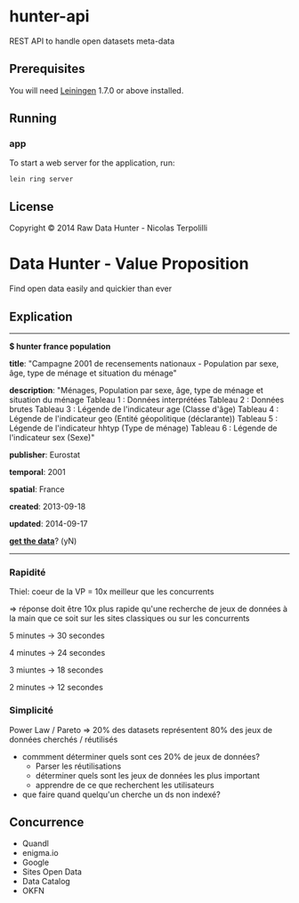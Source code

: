 # hunter-api

REST API  to handle open datasets meta-data

## Prerequisites

You will need [Leiningen][1] 1.7.0 or above installed.

[1]: https://github.com/technomancy/leiningen

## Running

### app
To start a web server for the application, run:

    lein ring server

## License

Copyright © 2014 Raw Data Hunter - Nicolas Terpolilli

# Data Hunter - Value Proposition

Find open data easily and quickier than ever

## Explication

---------------------------
**$ hunter france population**

**title**: "Campagne 2001 de recensements nationaux - Population par sexe, âge, type de ménage et situation du ménage" 

**description**: "Ménages, Population par sexe, âge, type de ménage et situation du ménage
Tableau 1 : Données interprétées
Tableau 2 : Données brutes
Tableau 3 : Légende de l'indicateur age (Classe d'âge)
Tableau 4 : Légende de l'indicateur geo (Entité géopolitique (déclarante))
Tableau 5 : Légende de l'indicateur hhtyp (Type de ménage)
Tableau 6 : Légende de l'indicateur sex (Sexe)"

**publisher**: Eurostat

**temporal**: 2001

**spatial**: France

**created**: 2013-09-18

**updated**: 2014-09-17

[**get the data**](http://www.data-publica.com/opendata/9980--campagne-2001-de-recensements-nationaux-population-par-sexe-age-type-de-menage-et-situation-du-menage-2001)? (yN)

---------------------------

### Rapidité

Thiel: coeur de la VP = 10x meilleur que les concurrents

=> réponse doit être 10x plus rapide qu'une recherche de jeux de données à la main que ce soit sur les sites classiques ou sur les concurrents

5 minutes -> 30 secondes

4 minutes -> 24 secondes

3 miuntes -> 18 secondes

2 minutes -> 12 secondes

### Simplicité

Power Law / Pareto
=> 20% des datasets représentent 80% des jeux de données cherchés / réutilisés
* commment déterminer quels sont ces 20% de jeux de données?
  * Parser les réutilisations
  * déterminer quels sont les jeux de données les plus important
  * apprendre de ce que recherchent les utilisateurs
* que faire quand quelqu'un cherche un ds non indexé?

## Concurrence

* Quandl
* enigma.io
* Google
* Sites Open Data
* Data Catalog
* OKFN
